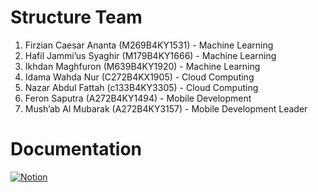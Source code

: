 # Structure Team
1. Firzian Caesar Ananta (M269B4KY1531) - Machine Learning
2. Hafil Jammi’us Syaghir (M179B4KY1666) - Machine Learning
3. Ikhdan Maghfuron (M639B4KY1920) - Machine Learning
4. Idama Wahda Nur (C272B4KX1905) - Cloud Computing
5. Nazar Abdul Fattah (c133B4KY3305) - Cloud Computing
6. Feron Saputra (A272B4KY1494) - Mobile Development
7. Mush’ab Al Mubarak (A272B4KY3157) - Mobile Development Leader

# Documentation
[![Notion](https://img.shields.io/badge/Notion-%23000000.svg?style=for-the-badge&logo=notion&logoColor=white)]([portfolio/README.md](https://shadowed-dive-f87.notion.site/VanillaTech-12b8205c71c380d2b5b1e634ad6384db?pvs=74))
